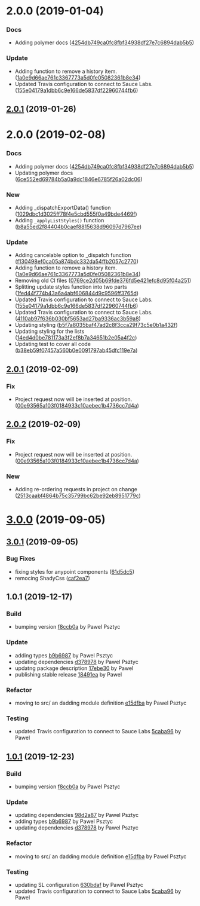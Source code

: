<a name="2.0.0"></a>
# 2.0.0 (2019-01-04)


### Docs

* Adding polymer docs ([4254db749ca0fc8fbf34938df27e7c6894dab5b5](https://github.com/advanced-rest-client/requests-list-mixin/commit/4254db749ca0fc8fbf34938df27e7c6894dab5b5))

### Update

* Adding function to remove a history item. ([1a0e9d66ae761c3367773a5d0fe05082361b8e34](https://github.com/advanced-rest-client/requests-list-mixin/commit/1a0e9d66ae761c3367773a5d0fe05082361b8e34))
* Updated Travis configuration to connect to Sauce Labs. ([155e04179a1dbb6c9e166de5837df22960744fb6](https://github.com/advanced-rest-client/requests-list-mixin/commit/155e04179a1dbb6c9e166de5837df22960744fb6))



## [2.0.1](https://github.com/advanced-rest-client/requests-list-mixin/compare/2.0.0...2.0.1) (2019-01-26)




# 2.0.0 (2019-02-08)


### Docs

* Adding polymer docs ([4254db749ca0fc8fbf34938df27e7c6894dab5b5](https://github.com/advanced-rest-client/requests-list-mixin/commit/4254db749ca0fc8fbf34938df27e7c6894dab5b5))
* Updating polymer docs ([6ce552ed69784b5a0a9dc1846e6785f26a02dc06](https://github.com/advanced-rest-client/requests-list-mixin/commit/6ce552ed69784b5a0a9dc1846e6785f26a02dc06))

### New

* Adding _dispatchExportData() function ([1029dbc1d3025ff78f4e5cbd555f0a49bde4469f](https://github.com/advanced-rest-client/requests-list-mixin/commit/1029dbc1d3025ff78f4e5cbd555f0a49bde4469f))
* Adding `_applyListStyles()` function ([b8a55ed2f84404b0caef8815638d96097d7967ee](https://github.com/advanced-rest-client/requests-list-mixin/commit/b8a55ed2f84404b0caef8815638d96097d7967ee))

### Update

* Adding cancelable option to _dispatch function ([f130498ef0ca05a874bdc332da54ffb2057c2770](https://github.com/advanced-rest-client/requests-list-mixin/commit/f130498ef0ca05a874bdc332da54ffb2057c2770))
* Adding function to remove a history item. ([1a0e9d66ae761c3367773a5d0fe05082361b8e34](https://github.com/advanced-rest-client/requests-list-mixin/commit/1a0e9d66ae761c3367773a5d0fe05082361b8e34))
* Removing old CI files ([0769ce2d05b69fde376fd5e421efc8d95f04a251](https://github.com/advanced-rest-client/requests-list-mixin/commit/0769ce2d05b69fde376fd5e421efc8d95f04a251))
* Splitting update styles function into two parts ([1fed44f774b43a6a4abf606844d9c9596ff3765d](https://github.com/advanced-rest-client/requests-list-mixin/commit/1fed44f774b43a6a4abf606844d9c9596ff3765d))
* Updated Travis configuration to connect to Sauce Labs. ([155e04179a1dbb6c9e166de5837df22960744fb6](https://github.com/advanced-rest-client/requests-list-mixin/commit/155e04179a1dbb6c9e166de5837df22960744fb6))
* Updated Travis configuration to connect to Sauce Labs. ([4110ab97f636b030bf5653ad27ba9336ac3b59a8](https://github.com/advanced-rest-client/requests-list-mixin/commit/4110ab97f636b030bf5653ad27ba9336ac3b59a8))
* Updating styling ([b5f7a8035baf47ad2c8f3cca29f73c5e0b1a432f](https://github.com/advanced-rest-client/requests-list-mixin/commit/b5f7a8035baf47ad2c8f3cca29f73c5e0b1a432f))
* Updating styling for the lists ([14ed4d0be781173a3f2ef8b7a34651b2e05a4f2c](https://github.com/advanced-rest-client/requests-list-mixin/commit/14ed4d0be781173a3f2ef8b7a34651b2e05a4f2c))
* Updating test to cover all code ([b38eb59f07457a560b0e0091797ab45dfc119e7a](https://github.com/advanced-rest-client/requests-list-mixin/commit/b38eb59f07457a560b0e0091797ab45dfc119e7a))



## [2.0.1](https://github.com/advanced-rest-client/requests-list-mixin/compare/2.0.0...2.0.1) (2019-02-09)


### Fix

* Project request now will be inserted at position. ([00e93565a103f0184933c10aebec1b4736cc7d4a](https://github.com/advanced-rest-client/requests-list-mixin/commit/00e93565a103f0184933c10aebec1b4736cc7d4a))



## [2.0.2](https://github.com/advanced-rest-client/requests-list-mixin/compare/2.0.0...2.0.2) (2019-02-09)


### Fix

* Project request now will be inserted at position. ([00e93565a103f0184933c10aebec1b4736cc7d4a](https://github.com/advanced-rest-client/requests-list-mixin/commit/00e93565a103f0184933c10aebec1b4736cc7d4a))

### New

* Adding re-ordering requests in project on change ([2513caabf4864b75c35799bc62be92eb8951779c](https://github.com/advanced-rest-client/requests-list-mixin/commit/2513caabf4864b75c35799bc62be92eb8951779c))



# [3.0.0](https://github.com/advanced-rest-client/requests-list-mixin/compare/2.0.0...3.0.0) (2019-09-05)



## [3.0.1](https://github.com/advanced-rest-client/requests-list-mixin/compare/2.0.0...3.0.1) (2019-09-05)


### Bug Fixes

* fixing styles for anypoint components ([61d5dc5](https://github.com/advanced-rest-client/requests-list-mixin/commit/61d5dc5))
* remocing ShadyCss ([caf2ea7](https://github.com/advanced-rest-client/requests-list-mixin/commit/caf2ea7))



<a name="1.0.1"></a>
## 1.0.1 (2019-12-17)

### Build

* bumping version [f8ccb0a](https://github.com/advanced-rest-client/client-certificates-consumer-mixin/commit/f8ccb0a9ff35b8aa217ab37246543d0c820135b2) by Pawel Psztyc


### Update

* adding types [b9b6987](https://github.com/advanced-rest-client/client-certificates-consumer-mixin/commit/b9b69874ba61d89478a8a9cfdfae60f20328b72c) by Pawel Psztyc
* updating dependencies [d378978](https://github.com/advanced-rest-client/client-certificates-consumer-mixin/commit/d378978a6e4a1cfa2d19809689f85bd770f80b98) by Pawel Psztyc
* updatng package description [17ebe30](https://github.com/advanced-rest-client/client-certificates-consumer-mixin/commit/17ebe3016577c8facd2de9f3d6a621c9605b829b) by Pawel
* publishing stable release [18491ea](https://github.com/advanced-rest-client/client-certificates-consumer-mixin/commit/18491eafd05ed39fdb15e2a12abd773eea10bb06) by Pawel


### Refactor

* moving to src/ an dadding module definition [e15dfba](https://github.com/advanced-rest-client/client-certificates-consumer-mixin/commit/e15dfba2f72fd039b74aabc9a084e81317a38a86) by Pawel Psztyc


### Testing

* updated Travis configuration to connect to Sauce Labs [5caba96](https://github.com/advanced-rest-client/client-certificates-consumer-mixin/commit/5caba96941c886020f55a05873af7564b5c40e88) by Pawel


<a name="1.0.1"></a>
## [1.0.1](https://github.com/advanced-rest-client/client-certificates-consumer-mixin/compare/1.0.0...1.0.1) (2019-12-23)

### Build

* bumping version [f8ccb0a](https://github.com/advanced-rest-client/client-certificates-consumer-mixin/commit/f8ccb0a9ff35b8aa217ab37246543d0c820135b2) by Pawel Psztyc


### Update

* updating dependencies [98d2a87](https://github.com/advanced-rest-client/client-certificates-consumer-mixin/commit/98d2a871f5ad24ca616b2da1a9660211103b1233) by Pawel Psztyc
* adding types [b9b6987](https://github.com/advanced-rest-client/client-certificates-consumer-mixin/commit/b9b69874ba61d89478a8a9cfdfae60f20328b72c) by Pawel Psztyc
* updating dependencies [d378978](https://github.com/advanced-rest-client/client-certificates-consumer-mixin/commit/d378978a6e4a1cfa2d19809689f85bd770f80b98) by Pawel Psztyc


### Refactor

* moving to src/ an dadding module definition [e15dfba](https://github.com/advanced-rest-client/client-certificates-consumer-mixin/commit/e15dfba2f72fd039b74aabc9a084e81317a38a86) by Pawel Psztyc


### Testing

* updating SL configuration [630bdaf](https://github.com/advanced-rest-client/client-certificates-consumer-mixin/commit/630bdaf48bf975692898ac05fa08806fe6825a8b) by Pawel Psztyc
* updated Travis configuration to connect to Sauce Labs [5caba96](https://github.com/advanced-rest-client/client-certificates-consumer-mixin/commit/5caba96941c886020f55a05873af7564b5c40e88) by Pawel



